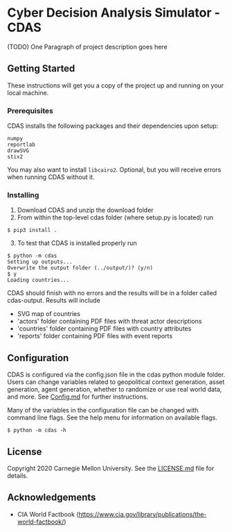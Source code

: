 # Cyber Decision Analysis Simulator - CDAS

(TODO) One Paragraph of project description goes here

## Getting Started

These instructions will get you a copy of the project up and running on your local machine.

### Prerequisites

CDAS installs the following packages and their dependencies upon setup:

```
numpy
reportlab
drawSVG
stix2
```

You may also want to install ```libcairo2```. Optional, but you will receive errors when running CDAS without it.

### Installing

1. Download CDAS and unzip the download folder
2. From within the top-level cdas folder (where setup.py is located) run

```
$ pip3 install .
```

3. To test that CDAS is installed properly run

```
$ python -m cdas
Setting up outputs...
Overwrite the output folder (../output/)? (y/n)
$ y
Loading countries...
```

CDAS should finish with no errors and the results will be in a folder called cdas-output. Results will include
- SVG map of countries
- 'actors' folder containing PDF files with threat actor descriptions
- 'countries' folder containing PDF files with country attributes
- 'reports' folder containing PDF files with event reports

## Configuration

CDAS is configured via the config.json file in the cdas python module folder. Users can change variables related to geopolitical context generation, asset generation, agent generation, whether to randomize or use real world data, and more. See [Config.md](Config.md) for further instructions.

Many of the variables in the configuration file can be changed with command line flags. See the help menu for information on available flags.

```
$ python -m cdas -h
```

## License

Copyright 2020 Carnegie Mellon University. See the [LICENSE.md](LICENSE.md) file for details.

## Acknowledgements

* CIA World Factbook (https://www.cia.gov/library/publications/the-world-factbook/)